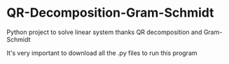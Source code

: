 # QR-Decomposition-Gram-Schmidt
Python project to solve linear system thanks QR decomposition and Gram-Schmidt

It's very important to download all the .py files to run this program
